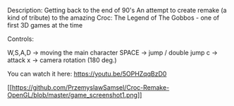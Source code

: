Description: Getting back to the end of 90's
             An attempt to create remake (a kind of tribute) to the 
             amazing Croc: The Legend of The Gobbos - one of first 3D games at the time

Controls: 

W,S,A,D  -> moving the main character
SPACE    -> jump / double jump
c        -> attack
x        -> camera rotation (180 deg.)


You can watch it here: 
https://youtu.be/5OPHZqqBzD0

[[https://github.com/PrzemyslawSamsel/Croc-Remake-OpenGL/blob/master/game_screenshot1.png]]
 
